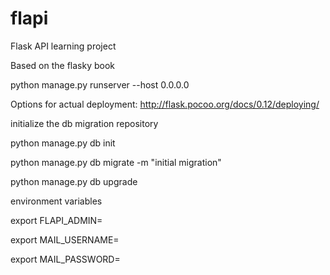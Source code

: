 # flapi
Flask API learning project

Based on the flasky book

python manage.py runserver --host 0.0.0.0

Options for actual deployment: 
http://flask.pocoo.org/docs/0.12/deploying/

initialize the db migration repository 

python manage.py db init

python manage.py db migrate -m "initial migration"

python manage.py db upgrade

environment variables

export FLAPI_ADMIN=

export MAIL_USERNAME=

export MAIL_PASSWORD=
